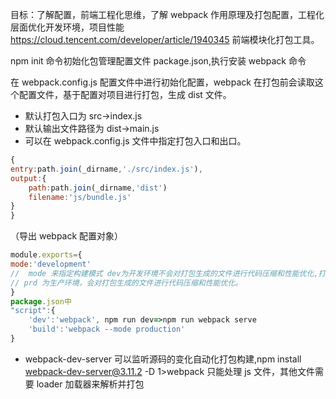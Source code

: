 目标：了解配置，前端工程化思维，了解 webpack 作用原理及打包配置，工程化层面优化开发环境，项目性能
https://cloud.tencent.com/developer/article/1940345
前端模块化打包工具。

<!-- 安装 -->

npm init 命令初始化包管理配置文件 package.json,执行安装 webpack 命令

<!-- 配置 -->

在 webpack.config.js 配置文件中进行初始化配置，webpack 在打包前会读取这个配置文件，基于配置对项目进行打包，生成 dist 文件。

- 默认打包入口为 src->index.js
- 默认输出文件路径为 dist->main.js
- 可以在 webpack.config.js 文件中指定打包入口和出口。

```javascript {.line-numbers}
{
entry:path.join(_dirname,'./src/index.js'),
output:{
    path:path.join(_dirname,'dist')
    filename:'js/bundle.js'
}
}
```

（导出 webpack 配置对象）

```javascript {.line-numbers}
module.exports={
mode:'development'
//  mode 来指定构建模式 dev为开发环境不会对打包生成的文件进行代码压缩和性能优化,打包速度快，
// prd 为生产环境，会对打包生成的文件进行代码压缩和性能优化。
}
package.json中
"script":{
    'dev':'webpack', npm run dev=>npm run webpack serve
    'build':'webpack --mode production'
}
```

- webpack-dev-server 可以监听源码的变化自动化打包构建,npm install webpack-dev-server@3.11.2 -D
  1>webpack 只能处理 js 文件，其他文件需要 loader 加载器来解析并打包
